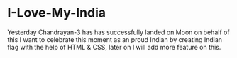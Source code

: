 # I-Love-My-India

Yesterday Chandrayan-3 has has successfully landed on Moon on behalf of this I want to celebrate this moment as an proud Indian by creating Indian flag with the help of HTML & CSS, later on I will add more feature on this.
